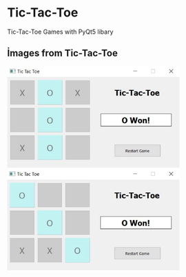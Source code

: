 # Tic-Tac-Toe



Tic-Tac-Toe Games with PyQt5 libary

## İmages from Tic-Tac-Toe


<p float="left">
  <img src="https://github.com/ErdalNayir/Tic-Tac-Toe/blob/main/image1.JPG" width="400,height="400" />
  <img src="https://github.com/ErdalNayir/Tic-Tac-Toe/blob/main/image2.JPG" width="400",height="400" /> 

</p>






